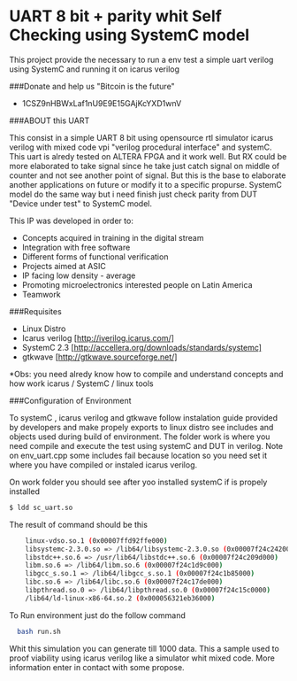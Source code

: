 # UART 8 bit + parity whit Self Checking using SystemC model
This project provide the necessary to run a env test a simple uart verilog using SystemC and running it on icarus verilog

###Donate and help us "Bitcoin is the future"

 - 1CSZ9nHBWxLaf1nU9E9E15GAjKcYXD1wnV

###ABOUT this UART

This consist in a simple UART 8 bit using opensource rtl simulator icarus verilog with mixed code vpi "verilog procedural interface" and systemC. This uart is alredy tested on ALTERA FPGA and it work well. But RX could be more elaborated to take signal since he take just catch signal on middle of counter and not see another point of signal. But this is the base to elaborate another applications on future or modify it to a specific propurse. SystemC model do the same way but i need finish just check parity from DUT "Device under test" to SystemC model. 

 This IP was developed in order to:

  - Concepts acquired in training in the digital stream
  - Integration with free software
  - Different forms of functional verification
  - Projects aimed at ASIC
  - IP facing low density - average
  - Promoting microelectronics interested people on Latin America
  - Teamwork


###Requisites

 - Linux Distro
 - Icarus verilog [http://iverilog.icarus.com/]
 - SystemC 2.3 [http://accellera.org/downloads/standards/systemc]
 - gtkwave [http://gtkwave.sourceforge.net/]

*Obs: you need alredy know how to compile and understand concepts and how work icarus / SystemC / linux tools

###Configuration of Environment

To systemC , icarus verilog and gtkwave follow instalation guide provided by developers and make propely exports to linux distro see includes and objects used during build of environment. The folder work is where you need compile and execute the test using systemC and DUT in verilog. Note on env_uart.cpp some includes fail because location so you need set it where you have compiled or instaled icarus verilog. 

On work folder you should see after yoo installed systemC if is propely installed

```sh
$ ldd sc_uart.so
```

The result of command should be this 

```sh
	linux-vdso.so.1 (0x00007ffd92ffe000)
	libsystemc-2.3.0.so => /lib64/libsystemc-2.3.0.so (0x00007f24c2420000)
	libstdc++.so.6 => /usr/lib64/libstdc++.so.6 (0x00007f24c209d000)
	libm.so.6 => /lib64/libm.so.6 (0x00007f24c1d9c000)
	libgcc_s.so.1 => /lib64/libgcc_s.so.1 (0x00007f24c1b85000)
	libc.so.6 => /lib64/libc.so.6 (0x00007f24c17de000)
	libpthread.so.0 => /lib64/libpthread.so.0 (0x00007f24c15c0000)
	/lib64/ld-linux-x86-64.so.2 (0x000056321eb36000)
```

To Run environment just do the follow command

```sh
  bash run.sh
```

Whit this simulation you can generate till 1000 data. This a sample used to proof viability using icarus verilog like a simulator whit mixed code. More information enter in contact with some propose.  
